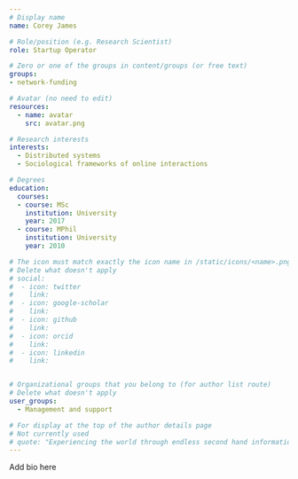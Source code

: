 ```yaml
---
# Display name
name: Corey James

# Role/position (e.g. Research Scientist)
role: Startup Operator

# Zero or one of the groups in content/groups (or free text)
groups:
- network-funding

# Avatar (no need to edit)
resources:
  - name: avatar
    src: avatar.png

# Research interests
interests:
  - Distributed systems
  - Sociological frameworks of online interactions

# Degrees
education:
  courses:
  - course: MSc
    institution: University
    year: 2017
  - course: MPhil
    institution: University
    year: 2010

# The icon must match exactly the icon name in /static/icons/<name>.png
# Delete what doesn't apply
# social:
#  - icon: twitter
#    link:
#  - icon: google-scholar
#    link:
#  - icon: github
#    link:
#  - icon: orcid
#    link:
#  - icon: linkedin
#    link:


# Organizational groups that you belong to (for author list route)
# Delete what doesn't apply
user_groups:
  - Management and support

# For display at the top of the author details page
# Not currently used
# quote: "Experiencing the world through endless second hand information isn't enough. If we want authenticity, we have to initiate it." - Travis Rice
---
```


Add bio here
